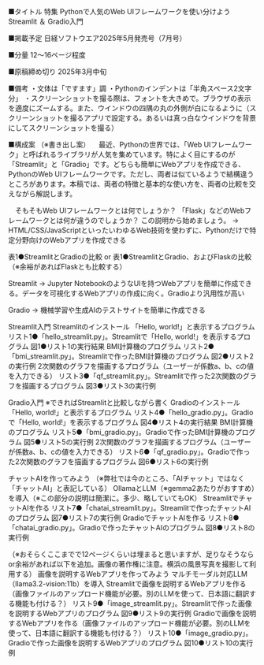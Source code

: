 ■タイトル
特集
Pythonで人気のWeb UIフレームワークを使い分けよう
Streamlit ＆ Gradio入門
 
■掲載予定
日経ソフトウエア2025年5月発売号（7月号）
 
■分量
12～16ページ程度
 
■原稿締め切り
2025年3月中旬
 
■備考
・文体は「ですます」調
・Pythonのインデントは「半角スペース2文字分」
・スクリーンショットを撮る際は、フォントを大きめで。ブラウザの表示を適度にズームする。また、ウインドウの四隅の丸の外側が白になるように（スクリーンショットを撮るアプリで設定する。あるいは真っ白なウインドウを背景にしてスクリーンショットを撮る）
 
■構成案
（※書き出し案）
　最近、Pythonの世界では、「Web UIフレームワーク」と呼ばれるライブラリが人気を集めています。特によく目にするのが「Streamlit」と「Gradio」です。どちらも簡単にWebアプリを作成できる、PythonのWeb UIフレームワークです。ただし、両者は似ているようで結構違うところがあります。本稿では、両者の特徴と基本的な使い方を、両者の比較を交えながら解説します。
 
　そもそもWeb UIフレームワークとは何でしょうか？ 「Flask」などのWebフレームワークとは何が違うのでしょうか？ この説明から始めましょう。
→ HTML/CSS/JavaScriptといったいわゆるWeb技術を使わずに、Pythonだけで特定分野向けのWebアプリを作成できる
 
表1●StreamlitとGradioの比較
or
表1●StreamlitとGradio、およびFlaskの比較（※余裕があればFlaskとも比較する）
 
Streamlit → Jupyter NotebookのようなUIを持つWebアプリを簡単に作成できる。データを可視化するWebアプリの作成に向く。Gradioより汎用性が高い
 
Gradio → 機械学習や生成AIのテストサイトを簡単に作成できる
 
Streamlit入門
  Streamlitのインストール
  「Hello, world!」と表示するプログラム
  リスト1●「hello_streamlit.py」。Streamlitで「Hello, world!」を表示するプログラム
  図1●リスト1の実行結果
  BMI計算機のプログラム
  リスト2●「bmi_streamlit.py」。Streamlitで作ったBMI計算機のプログラム
  図2●リスト2の実行例
  2次関数のグラフを描画するプログラム（ユーザーが係数a、b、cの値を入力できる）
  リスト3●「qf_streamlit.py」。Streamlitで作った2次関数のグラフを描画するプログラム
  図3●リスト3の実行例
 
Gradio入門
  ※できればStreamlitと比較しながら書く
  Gradioのインストール
  「Hello, world!」と表示するプログラム
  リスト4●「hello_gradio.py」。Gradioで「Hello, world!」を表示するプログラム
  図4●リスト4の実行結果
  BMI計算機のプログラム
  リスト5●「bmi_gradio.py」。Gradioで作ったBMI計算機のプログラム
  図5●リスト5の実行例
  2次関数のグラフを描画するプログラム（ユーザーが係数a、b、cの値を入力できる）
  リスト6●「qf_gradio.py」。Gradioで作った2次関数のグラフを描画するプログラム
  図6●リスト6の実行例
 
チャットAIを作ってみよう
（※弊社では今のところ、「AIチャット」ではなく「チャットAI」と表記している）
  OllamaとLLM（※gemma2あたりがおすすめ）を導入（※この部分の説明は簡潔に。多少、略していてもOK）
  StreamlitでチャットAIを作る
  リスト7●「chatai_streamlit.py」。Streamlitで作ったチャットAIのプログラム
  図7●リスト7の実行例
  GradioでチャットAIを作る
  リスト8●「chatai_gradio.py」。Gradioで作ったチャットAIのプログラム
  図8●リスト8の実行例
 
（※おそらくここまでで12ページくらいは埋まると思いますが、足りなそうならor余裕があれば以下を追加。画像の著作権に注意。横浜の風景写真を撮影して利用する）
画像を説明するWebアプリを作ってみよう
  マルチモーダル対応LLM（llama3.2-vision:11b）を導入
  Streamlitで画像を説明するWebアプリを作る（画像ファイルのアップロード機能が必要。別のLLMを使って、日本語に翻訳する機能も付ける？）
  リスト9●「image_streamlit.py」。Streamlitで作った画像を説明するWebアプリのプログラム
  図9●リスト9の実行例
  Gradioで画像を説明するWebアプリを作る（画像ファイルのアップロード機能が必要。別のLLMを使って、日本語に翻訳する機能も付ける？）
  リスト10●「image_gradio.py」。Gradioで作った画像を説明するWebアプリのプログラム
  図10●リスト10の実行例
 

